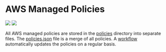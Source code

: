 # AWS Managed Policies

![](https://shields.io/date/1744613273.svg?label=last%20run)
![](https://shields.io/date/1744613273.svg?label=last%20updated)

All AWS managed policies are stored in the [policies](policies) directory into
separate files. The [policies.json](policies/policies.json) file is a merge of
all policies. A [workflow](.github/workflows/list-policies.yaml) automatically
updates the policies on a regular basis.
